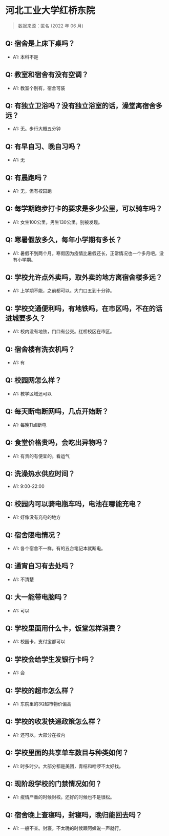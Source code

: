 # 河北工业大学红桥东院

> 数据来源：匿名 (2022 年 06 月)

## Q: 宿舍是上床下桌吗？

- A1: 本科不是

## Q: 教室和宿舍有没有空调？

- A1: 教室个别有，宿舍可装

## Q: 有独立卫浴吗？没有独立浴室的话，澡堂离宿舍多远？

- A1: 无。步行大概五分钟

## Q: 有早自习、晚自习吗？

- A1: 无

## Q: 有晨跑吗？

- A1: 无，但有校园跑

## Q: 每学期跑步打卡的要求是多少公里，可以骑车吗？

- A1: 女生100公里，男生130公里。别被发现。

## Q: 寒暑假放多久，每年小学期有多长？

- A1: 暑假不到两个月。寒假因为疫情比暑假还长，正常情况也一个多月吧。没有小学期。

## Q: 学校允许点外卖吗，取外卖的地方离宿舍楼多远？

- A1: 上学期不能，之前都可以。大门口五到十分钟。

## Q: 学校交通便利吗，有地铁吗，在市区吗，不在的话进城要多久？

- A1: 校内没有地铁，门口有公交。红桥校区在市区。

## Q: 宿舍楼有洗衣机吗？

- A1: 有

## Q: 校园网怎么样？

- A1: 教学区域还可以

## Q: 每天断电断网吗，几点开始断？

- A1: 每晚11点断电

## Q: 食堂价格贵吗，会吃出异物吗？

- A1: 有贵的有便宜的。看运气

## Q: 洗澡热水供应时间？

- A1: 9:00-22:00

## Q: 校园内可以骑电瓶车吗，电池在哪能充电？

- A1: 好像没有充电的地方

## Q: 宿舍限电情况？

- A1: 各个宿舍不一样。有的五台笔记本就断电。

## Q: 通宵自习有去处吗？

- A1: 不清楚

## Q: 大一能带电脑吗？

- A1: 可以

## Q: 学校里面用什么卡，饭堂怎样消费？

- A1: 校园卡，支付宝都可以

## Q: 学校会给学生发银行卡吗？

- A1: 会

## Q: 学校的超市怎么样？

- A1: 东院里的3Q超市物价偏高

## Q: 学校的收发快递政策怎么样？

- A1: 还可以，大部分在校内

## Q: 学校里面的共享单车数目与种类如何？

- A1: 时多时少。大部分都是美团，青桔和哈啰不太好找。

## Q: 现阶段学校的门禁情况如何？

- A1: 疫情严重的时候封校。还好的时候也不是很松。

## Q: 宿舍晚上查寝吗，封寝吗，晚归能回去吗？

- A1: 一般不查。封寝。不太晚的时候跟阿姨说一声就行。


